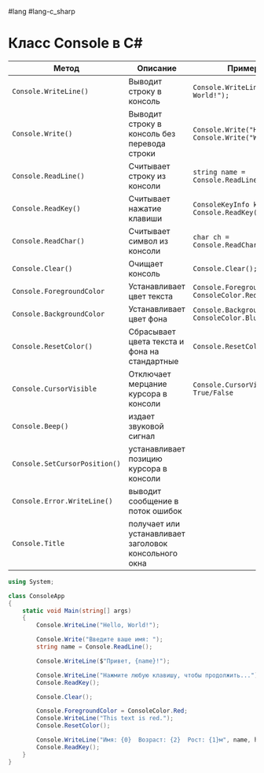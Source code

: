 #lang #lang-c_sharp

# Класс Console в C#

|**Метод**|**Описание**|**Пример**|
|---|---|---|
|`Console.WriteLine()`|Выводит строку в консоль|`Console.WriteLine("Hello, World!");`|
|`Console.Write()`|Выводит строку в консоль без перевода строки|`Console.Write("Hello, "); Console.Write("World!");`|
|`Console.ReadLine()`|Считывает строку из консоли|`string name = Console.ReadLine();`|
|`Console.ReadKey()`|Считывает нажатие клавиши|`ConsoleKeyInfo keyInfo = Console.ReadKey();`|
|`Console.ReadChar()`|Считывает символ из консоли|`char ch = Console.ReadChar();`|
|`Console.Clear()`|Очищает консоль|`Console.Clear();`|
|`Console.ForegroundColor`|Устанавливает цвет текста|`Console.ForegroundColor = ConsoleColor.Red;`|
|`Console.BackgroundColor`|Устанавливает цвет фона|`Console.BackgroundColor = ConsoleColor.Blue;`|
|`Console.ResetColor()`|Сбрасывает цвета текста и фона на стандартные|`Console.ResetColor();`|
|`Console.CursorVisible`|Отключает мерцание курсора в консоли|`Console.CursorVisible = True/False`|
|`Console.Beep()`| издает звуковой сигнал||
|`Console.SetCursorPosition()`| устанавливает позицию курсора в консоли||
|`Console.Error.WriteLine()`| выводит сообщение в поток ошибок||
|`Console.Title`| получает или устанавливает заголовок консольного окна||

```csharp
using System;

class ConsoleApp
{
    static void Main(string[] args)
    {
        Console.WriteLine("Hello, World!");

        Console.Write("Введите ваше имя: ");
        string name = Console.ReadLine();

        Console.WriteLine($"Привет, {name}!");

        Console.WriteLine("Нажмите любую клавишу, чтобы продолжить...");
        Console.ReadKey();

        Console.Clear();

        Console.ForegroundColor = ConsoleColor.Red;
        Console.WriteLine("This text is red.");
        Console.ResetColor();

        Console.WriteLine("Имя: {0}  Возраст: {2}  Рост: {1}м", name, height, age);`
        Console.ReadKey();
    }
}
```

